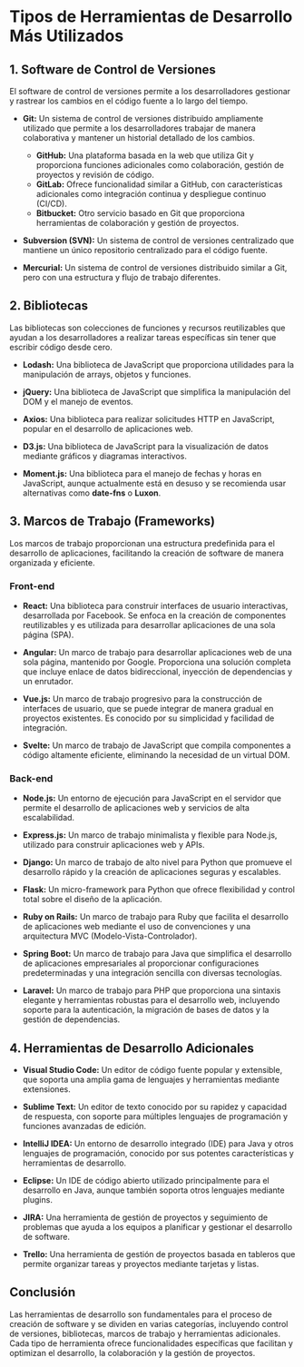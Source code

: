 # Tipos de Herramientas de Desarrollo Más Utilizados

## 1. Software de Control de Versiones

El software de control de versiones permite a los desarrolladores gestionar y rastrear los cambios en el código fuente a lo largo del tiempo.

- **Git:** Un sistema de control de versiones distribuido ampliamente utilizado que permite a los desarrolladores trabajar de manera colaborativa y mantener un historial detallado de los cambios. 
  - **GitHub:** Una plataforma basada en la web que utiliza Git y proporciona funciones adicionales como colaboración, gestión de proyectos y revisión de código.
  - **GitLab:** Ofrece funcionalidad similar a GitHub, con características adicionales como integración continua y despliegue continuo (CI/CD).
  - **Bitbucket:** Otro servicio basado en Git que proporciona herramientas de colaboración y gestión de proyectos.

- **Subversion (SVN):** Un sistema de control de versiones centralizado que mantiene un único repositorio centralizado para el código fuente.

- **Mercurial:** Un sistema de control de versiones distribuido similar a Git, pero con una estructura y flujo de trabajo diferentes.

## 2. Bibliotecas

Las bibliotecas son colecciones de funciones y recursos reutilizables que ayudan a los desarrolladores a realizar tareas específicas sin tener que escribir código desde cero.

- **Lodash:** Una biblioteca de JavaScript que proporciona utilidades para la manipulación de arrays, objetos y funciones.
  
- **jQuery:** Una biblioteca de JavaScript que simplifica la manipulación del DOM y el manejo de eventos.

- **Axios:** Una biblioteca para realizar solicitudes HTTP en JavaScript, popular en el desarrollo de aplicaciones web.

- **D3.js:** Una biblioteca de JavaScript para la visualización de datos mediante gráficos y diagramas interactivos.

- **Moment.js:** Una biblioteca para el manejo de fechas y horas en JavaScript, aunque actualmente está en desuso y se recomienda usar alternativas como **date-fns** o **Luxon**.

## 3. Marcos de Trabajo (Frameworks)

Los marcos de trabajo proporcionan una estructura predefinida para el desarrollo de aplicaciones, facilitando la creación de software de manera organizada y eficiente.

### Front-end

- **React:** Una biblioteca para construir interfaces de usuario interactivas, desarrollada por Facebook. Se enfoca en la creación de componentes reutilizables y es utilizada para desarrollar aplicaciones de una sola página (SPA).

- **Angular:** Un marco de trabajo para desarrollar aplicaciones web de una sola página, mantenido por Google. Proporciona una solución completa que incluye enlace de datos bidireccional, inyección de dependencias y un enrutador.

- **Vue.js:** Un marco de trabajo progresivo para la construcción de interfaces de usuario, que se puede integrar de manera gradual en proyectos existentes. Es conocido por su simplicidad y facilidad de integración.

- **Svelte:** Un marco de trabajo de JavaScript que compila componentes a código altamente eficiente, eliminando la necesidad de un virtual DOM.

### Back-end

- **Node.js:** Un entorno de ejecución para JavaScript en el servidor que permite el desarrollo de aplicaciones web y servicios de alta escalabilidad.

- **Express.js:** Un marco de trabajo minimalista y flexible para Node.js, utilizado para construir aplicaciones web y APIs.

- **Django:** Un marco de trabajo de alto nivel para Python que promueve el desarrollo rápido y la creación de aplicaciones seguras y escalables.

- **Flask:** Un micro-framework para Python que ofrece flexibilidad y control total sobre el diseño de la aplicación.

- **Ruby on Rails:** Un marco de trabajo para Ruby que facilita el desarrollo de aplicaciones web mediante el uso de convenciones y una arquitectura MVC (Modelo-Vista-Controlador).

- **Spring Boot:** Un marco de trabajo para Java que simplifica el desarrollo de aplicaciones empresariales al proporcionar configuraciones predeterminadas y una integración sencilla con diversas tecnologías.

- **Laravel:** Un marco de trabajo para PHP que proporciona una sintaxis elegante y herramientas robustas para el desarrollo web, incluyendo soporte para la autenticación, la migración de bases de datos y la gestión de dependencias.

## 4. Herramientas de Desarrollo Adicionales

- **Visual Studio Code:** Un editor de código fuente popular y extensible, que soporta una amplia gama de lenguajes y herramientas mediante extensiones.

- **Sublime Text:** Un editor de texto conocido por su rapidez y capacidad de respuesta, con soporte para múltiples lenguajes de programación y funciones avanzadas de edición.

- **IntelliJ IDEA:** Un entorno de desarrollo integrado (IDE) para Java y otros lenguajes de programación, conocido por sus potentes características y herramientas de desarrollo.

- **Eclipse:** Un IDE de código abierto utilizado principalmente para el desarrollo en Java, aunque también soporta otros lenguajes mediante plugins.

- **JIRA:** Una herramienta de gestión de proyectos y seguimiento de problemas que ayuda a los equipos a planificar y gestionar el desarrollo de software.

- **Trello:** Una herramienta de gestión de proyectos basada en tableros que permite organizar tareas y proyectos mediante tarjetas y listas.

## Conclusión

Las herramientas de desarrollo son fundamentales para el proceso de creación de software y se dividen en varias categorías, incluyendo control de versiones, bibliotecas, marcos de trabajo y herramientas adicionales. Cada tipo de herramienta ofrece funcionalidades específicas que facilitan y optimizan el desarrollo, la colaboración y la gestión de proyectos.
